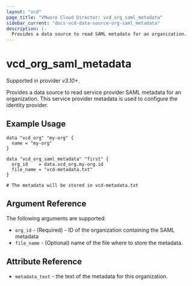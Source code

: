 ```yaml
---
layout: "vcd"
page_title: "VMware Cloud Director: vcd_org_saml_metadata"
sidebar_current: "docs-vcd-data-source-org-saml_metadata"
description: |-
  Provides a data source to read SAML metadata for an organization.
---
```


# vcd\_org\_saml\_metadata

Supported in provider *v3.10+*.

Provides a data source to read service provider SAML metadata for an organization.
This service provider metadata is used to configure the identity provider.

## Example Usage

```hcl
data "vcd_org" "my-org" {
  name = "my-org"
}

data "vcd_org_saml_metadata" "first" {
  org_id    = data.vcd_org.my-org.id
  file_name = "vcd-metadata.txt"
}

# The metadata will be stored in vcd-metadata.txt
```

## Argument Reference

The following arguments are supported:

* `org_id` - (Required)  - ID of the organization containing the SAML metadata
* `file_name` - (Optional) name of the file where to store the metadata.

## Attribute Reference

* `metadata_text` - the text of the metadata for this organization. 